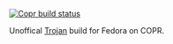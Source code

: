 [![Copr build status](https://copr.fedorainfracloud.org/coprs/yanqiyu/trojan/package/trojan/status_image/last_build.png)](https://copr.fedorainfracloud.org/coprs/yanqiyu/trojan/package/trojan/)

Unoffical [Trojan](https://github.com/trojan-gfw/trojan) build for Fedora on COPR.

